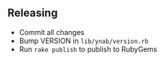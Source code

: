 ## Releasing

- Commit all changes
- Bump VERSION in `lib/ynab/version.rb`
- Run `rake publish` to publish to RubyGems
